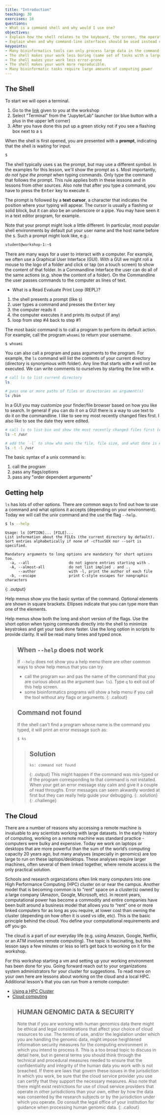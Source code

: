```yaml
---
title: "Introduction"
teaching: 30
exercises: 10
questions:
- What is a command shell and why would I use one?
objectives:
- Explain how the shell relates to the keyboard, the screen, the operating system, and users’ programs.
- Explain when and why command-line interfaces should be used instead of graphical interfaces.
keypoints:
- Many bioinformatics tools can only process large data in the command line version not the GUI.
- The shell makes your work less boring (same set of tasks with a large number of files)"
- The shell makes your work less error-prone
- The shell makes your work more reproducible.
- Many bioinformatic tasks require large amounts of computing power
---
```


## The Shell
To start we will open a terminal.
 
1. Go to the [link](https://www.nygenome.org) given to you at the workshop
2. Select "Terminal" from the "JupyterLab" launcher (or blue button with a plus in the upper left corner)
3. After you have done this put up a green sticky not if you see a flashing box next to a `$`

When the shell is first opened, you are presented with a **prompt**,
indicating that the shell is waiting for input.

```bash
$
```

The shell typically uses `$` as the prompt, but may use a different symbol.
In the examples for this lesson, we'll show the prompt as `$`.
Most importantly, *do not type the prompt* when typing commands.
Only type the command that follows the prompt.
This rule applies both in these lessons and in lessons from other sources.
Also note that after you type a command, you have to press the <kbd>Enter</kbd> key to execute it.

The prompt is followed by a **text cursor**, a character that indicates the position where your
typing will appear.
The cursor is usually a flashing or solid block, but it can also be an underscore or a pipe.
You may have seen it in a text editor program, for example.

Note that your prompt might look a little different. In particular, most popular shell
environments by default put your user name and the host name before the `$`. Such
a prompt might look like, e.g.:

```bash
student@workshop-1:~$ 
```

There are many ways for a user to interact with a computer. For example, we often use a Graphical User 
Interface (GUI). With a GUI we might roll a mouse to the logo of a folder and click or tap (on a touch 
screen) to show the content of that folder. In a Commandline Interface the user can do all of the same 
actions (e.g. show the content of a folder). On the Commandline the user passes commands to the 
computer as lines of text.

- What is a Read Evaluate Print Loop (REPL)?

1. the shell presents a prompt (like `$`)
2. user types a command and presses the <kbd>Enter</kbd> key
3. the computer reads it
4. the computer executes it and prints its output (if any)
5. loop from step #4 back to step #1

The most basic command is to call a program to perform its default action. For example, call the program `whoami` to 
return your username. 

```bash
$ whoami
```

You can also call a program and pass arguments to the program. For example, the `ls` command will list the contents of 
your current directory (directory is synonymous with folder). Any line that starts with `#` will not be executed. We can 
write comments to ourselves by starting the line with `#`. 

```bash
# call ls to list current directory
ls 

# pass one or more paths of files or directories as argument(s)
ls /bin
```

In a GUI you may customize your finder/file browser based on how you like to search. In general if you can do it on a GUI 
there is a way to use text to do it on the commandline. I like to see my most recently changed files first. I also like 
to see the date they were edited.

```bash
# call ls to list bin and show the most recently changed files first (with the `-t` option/flag)
ls -t /usr

# add the `-l` to show who owns the file, file size, and what date is was last edited
ls -t -l /usr
```

The basic syntax of a unix command is:

1. call the program
2. pass any flags/options
3. pass any "order dependent arguments"

## Getting help

`ls` has lots of other options. There are common ways to find out how to use a command and what options it 
accepts (depending on your environment). Today we will call the unix command and the use the flag `--help`.

```bash
$ ls --help
```

```
Usage: ls [OPTION]... [FILE]...
List information about the FILEs (the current directory by default).
Sort entries alphabetically if none of -cftuvSUX nor --sort is specified.

Mandatory arguments to long options are mandatory for short options too.
  -a, --all                  do not ignore entries starting with .
  -A, --almost-all           do not list implied . and ..
      --author               with -l, print the author of each file
  -b, --escape               print C-style escapes for nongraphic characters
```
{: .output}


Help menus show you the basic syntax of the command. Optional elements are shown in square brackets. Ellipses indicate that you can type more than one of the elements.

Help menus show both the long and short version of the flags. Use the short option when typing commands directly into the shell to minimize keystrokes and get your task done faster. Use the long option in scripts to provide clarity. It will be read many times and typed once.

> ## When `--help` does not work
> If `--help` does not show you a help menu there are other common ways to show help menus that you can try.
> 
> - call the program `man` and pas the name of the command that you are curious about as the argument (`man ls`). 
> Type `q` to exit out of this help screen.
> - some bioinformatics programs will show a help menu if you call the tool without any flags or arguments.
{: .callout}

> ## Command not found
> 
> If the shell can't find a program whose name is the command you typed, it
> will print an error message such as:
>
> ```bash
> $ ks
> ```
> > ## Solution
> >
> > ```
> > ks: command not found
> > ```
> > {: .output}
> > This might happen if the command was mis-typed or if the program corresponding to that command
> > is not installed. When your get an error message stay calm and give it a couple of read throughs. Error 
> > messages can seem akwardly worded at first but they can really help guide your debugging.
> {: .solution}
{: .challenge}


## The Cloud

There are a number of reasons why accessing a remote machine is invaluable to any scientists working 
with large datasets. In the early history of computing, working on a remote machine was standard 
practice - computers were bulky and expensive. Today we work on laptops or desktops that are more 
powerful than the sum of the world’s computing capacity 20 years ago, but many analyses (especially in 
genomics) are too large to run on these laptops/desktops. These analyses require larger machines, 
often several of them linked together, where remote access is the only practical solution. 

Schools and research organizations often link many computers into one High Performance Computing (HPC) 
cluster on or near the campus. Another model that is becoming common is to "rent" space on a 
cluster(s) owned by a large company (Amazon, Google, Microsoft, etc). In recent years, computational 
power has become a commodity and entire companies have been built around a business model that allows 
you to “rent” one or more linked computers for as long as you require, at lower cost than owning the 
cluster (depending on how often it is used vs idle, etc). This is the basic principle behind the 
cloud. You define your computational requirements and off you go.

The cloud is a part of our everyday life (e.g. using Amazon, Google, Netflix, or an ATM involves remote computing). The topic is fascinating, but this lesson says a few minutes or less so let’s get back to working on it for the workshop.

For this workshop starting a vm and setting up your working environment has been done for you. Going forward reach out to your organizations system administrators for your cluster for suggestions. To read more on your own here are lessons about working on the cloud and a local HPC. Additional lesson's that you can run from a remote computer:
- [Using a HPC Cluster](https://carpentries-incubator.github.io/hpc-intro/)
- [Cloud computing](https://datacarpentry.org/cloud-genomics)




> ## HUMAN GENOMIC DATA & SECURITY
> Note that if you are working with human genomics data there might be ethical and legal considerations that affect your choice of cloud resources to use. The terms of use, and/or the legislation under which you are handling the genomic data, might impose heightened information security measures for the computing environment in which you intend to process it. This is a too broad topic to discuss in detail here, but in general terms you should think through the technical and procedural measures needed to ensure that the confidentiality and integrity of the human data you work with is not breached. If there are laws that govern these issues in the jurisdiction in which you work, be sure that the cloud service provider you use can certify that they support the necessary measures. Also note that there might exist restrictions for use of cloud service providers that operate in other jurisdictions than your own, either by how the data was consented by the research subjects or by the jurisdiction under which you operate. Do consult the legal office of your institution for guidance when processing human genomic data.
{: .callout}

